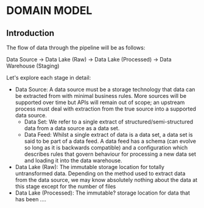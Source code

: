 # DOMAIN MODEL

## Introduction
The flow of data through the pipeline will be as follows:

Data Source -> Data Lake (Raw) -> Data Lake (Processed) -> Data Warehouse (Staging)

Let's explore each stage in detail:
- Data Source: A data source must be a storage technology that data can be extracted from with minimal business rules. More sources will be supported over time but APIs will remain out of scope; an upstream process must deal with extraction from the true source into a supported data source.
    - Data Set: We refer to a single extract of structured/semi-structured data from a data source as a data set.
    - Data Feed: Whilst a single extract of data is a data set, a data set is said to be part of a data feed. A data feed has a schema (can evolve so long as it is backwards compatible) and a configuration which describes rules that govern behaviour for processing a new data set and loading it into the data warehouse.
- Data Lake (Raw): The immutable storage location for totally untransformed data. Depending on the method used to extract data from the data source, we may know absolutely nothing about the data at this stage except for the number of files
- Data Lake (Processed): The immutable? storage location for data that has been ....